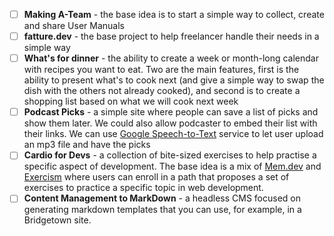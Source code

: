 - [ ] **Making A-Team** - the base idea is to start a simple way to collect, create and share User Manuals
- [ ] **fatture.dev** - the base project to help freelancer handle their needs in a simple way
- [ ] **What's for dinner** - the ability to create a week or month-long calendar with recipes you want to eat. Two are the main features, first is the ability to present what's to cook next (and give a simple way to swap the dish with the others not already cooked), and second is to create a shopping list based on what we will cook next week
- [ ] **Podcast Picks** - a simple site where people can save a list of picks and show them later. We could also allow podcaster to embed their list with their links. We can use [Google Speech-to-Text](https://cloud.google.com/speech-to-text?hl=en) service to let user upload an mp3 file and have the picks
- [ ] **Cardio for Devs** - a collection of bite-sized exercises to help practise a specific aspect of development. The base idea is a mix of [Mem.dev](https://mem.dev/) and [Exercism](exercism.org/) where users can enroll in a path that proposes a set of exercises to practice a specific topic in web development.
- [ ] **Content Management to MarkDown** - a headless CMS focused on generating markdown templates that you can use, for example, in a Bridgetown site.